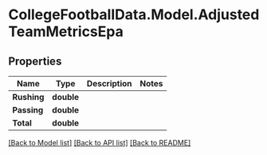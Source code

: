 # CollegeFootballData.Model.AdjustedTeamMetricsEpa

## Properties

Name | Type | Description | Notes
------------ | ------------- | ------------- | -------------
**Rushing** | **double** |  | 
**Passing** | **double** |  | 
**Total** | **double** |  | 

[[Back to Model list]](../../README.md#documentation-for-models) [[Back to API list]](../../README.md#documentation-for-api-endpoints) [[Back to README]](../../README.md)

